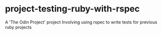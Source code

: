 # project-testing-ruby-with-rspec
A 'The Odin Project' project Involving using rspec to write tests for previous ruby projects
